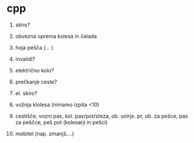 # cpp 

1. skiro?
2. obvezna oprema kolesa in čelada

3. hoja pešča (... )
4. invalidi?

5. električno kolo?
6. prečkanje ceste?

7. el. skiro?
8. vožnja klolesa (nimamo izpita <10)

9. cestišče, vozni pas, kol. pas/pot/steza, ob. unirje. pr, ob. za pešce, pas za peščce, peš pot (kolesarji in pešci)
10. mobitel (nap. zmanjš....)
